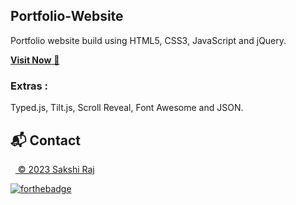 ## Portfolio-Website
Portfolio website build using HTML5, CSS3, JavaScript and jQuery.

<a href="https://portfolio-sakshi07.netlify.app/" target="_blank">**Visit Now** 🚀</a>


### Extras : 
Typed.js, Tilt.js, Scroll Reveal, Font Awesome and JSON.


<h2>📬 Contact</h2>


&nbsp;&nbsp;<a href="https://www.linkedin.com/in/sakshi-raj-1771161b8/">
© 2023 Sakshi Raj


[![forthebadge](https://forthebadge.com/images/badges/built-with-love.svg)](https://forthebadge.com)


